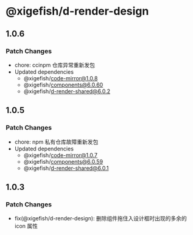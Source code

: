 # @xigefish/d-render-design

## 1.0.6

### Patch Changes

- chore: ccinpm 仓库异常重新发包
- Updated dependencies
  - @xigefish/code-mirror@1.0.8
  - @xigefish/components@6.0.60
  - @xigefish/d-render-shared@6.0.2

## 1.0.5

### Patch Changes

- chore: npm 私有仓库故障重新发包
- Updated dependencies
  - @xigefish/code-mirror@1.0.7
  - @xigefish/components@6.0.59
  - @xigefish/d-render-shared@6.0.1

## 1.0.3

### Patch Changes

- fix(@xigefish/d-render-design): 删除组件拖住入设计框时出现的多余的 icon 属性
